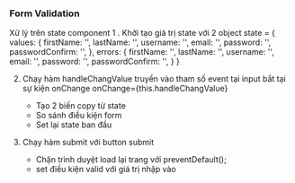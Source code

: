 ### Form Validation
Xử lý trên state component
1 . Khởi tạo giá trị state với 2 object
 state = {
        values: {
            firstName: '',
            lastName: '',
            username: '',
            email: '',
            password: '',
            passwordConfirm: '',
        },
        errors: {
            firstName: '',
            lastName: '',
            username: '',
            email: '',
            password: '',
            passwordConfirm: '',
        }
    }

2. Chạy hàm handleChangValue truyền vào tham số event tại input bắt tại sự kiện onChange
onChange={this.handleChangValue}
    - Tạo 2 biến copy từ state 
    - So sánh điều kiện form
    - Set lại state ban đầu

3. Chạy hàm submit với button submit
    - Chặn trình duyệt load lại trang với 
    preventDefault();
    - set điều kiện valid với giá trị nhập vào
    

